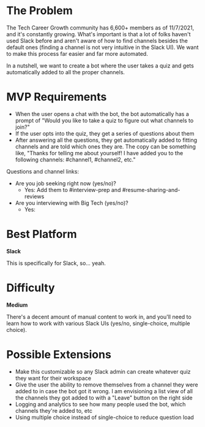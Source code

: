 # The Problem
The Tech Career Growth community has 6,600+ members as of 11/7/2021, and it's constantly growing. What's important is that a lot of folks haven't used Slack before and aren't aware of how to find channels besides the default ones (finding a channel is not very intuitive in the Slack UI). We want to make this process far easier and far more automated.

In a nutshell, we want to create a bot where the user takes a quiz and gets automatically added to all the proper channels.

# MVP Requirements
- When the user opens a chat with the bot, the bot automatically has a prompt of "Would you like to take a quiz to figure out what channels to join?"
- If the user opts into the quiz, they get a series of questions about them
- After answering all the questions, they get automatically added to fitting channels and are told which ones they are. The copy can be something like, "Thanks for telling me about yourself! I have added you to the following channels: #channel1, #channel2, etc."

Questions and channel links:
- Are you job seeking right now (yes/no)?
  - Yes: Add them to #interview-prep and #resume-sharing-and-reviews
- Are you interviewing with Big Tech (yes/no)?
  - Yes: 

# Best Platform
**Slack**

This is specifically for Slack, so... yeah.

# Difficulty
**Medium**

There's a decent amount of manual content to work in, and you'll need to learn how to work with various Slack UIs (yes/no, single-choice, multiple choice).

# Possible Extensions
- Make this customizable so any Slack admin can create whatever quiz they want for their workspace
- Give the user the ability to remove themselves from a channel they were added to in case the bot got it wrong. I am envisioning a list view of all the channels they got added to with a "Leave" button on the right side
- Logging and analytics to see how many people used the bot, which channels they're added to, etc
- Using multiple choice instead of single-choice to reduce question load
